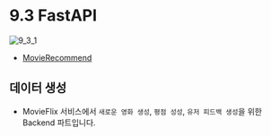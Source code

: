 # 9.3 FastAPI

![9_3_1](./images/9_3_1.png)

- [MovieRecommend](https://github.com/ehddnr301/MovieRecommend)

## 데이터 생성

- MovieFlix 서비스에서 `새로운 영화 생성`, `평점 성성`, `유저 피드백 생성`을 위한 Backend 파트입니다.